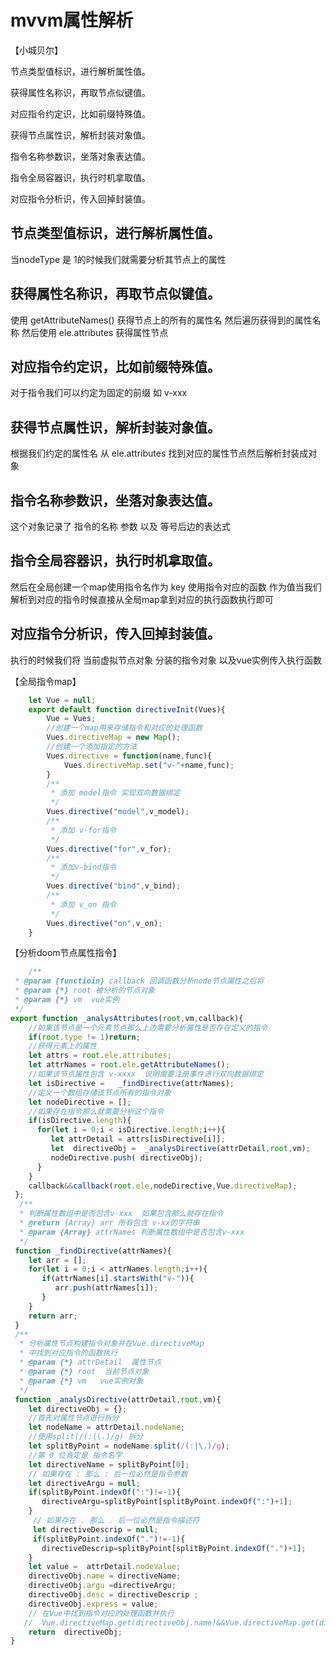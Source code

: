 #  mvvm属性解析

【小城贝尔】

节点类型值标识，进行解析属性值。

获得属性名称识，再取节点似键值。

对应指令约定识，比如前缀特殊值。

获得节点属性识，解析封装对象值。

指令名称参数识，坐落对象表达值。

指令全局容器识，执行时机拿取值。

对应指令分析识，传入回掉封装值。



## 节点类型值标识，进行解析属性值。
   当nodeType 是 1的时候我们就需要分析其节点上的属性
## 获得属性名称识，再取节点似键值。
  使用  getAttributeNames() 获得节点上的所有的属性名
  然后遍历获得到的属性名称 然后使用 ele.attributes 获得属性节点
## 对应指令约定识，比如前缀特殊值。
   对于指令我们可以约定为固定的前缀 如 v-xxx
## 获得节点属性识，解析封装对象值。
   根据我们约定的属性名 从  ele.attributes 找到对应的属性节点然后解析封装成对象
## 指令名称参数识，坐落对象表达值。
   这个对象记录了 指令的名称 参数 以及 等号后边的表达式 
## 指令全局容器识，执行时机拿取值。
   然后在全局创建一个map使用指令名作为 key 使用指令对应的函数
   作为值当我们解析到对应的指令时候直接从全局map拿到对应的执行函数执行即可
## 对应指令分析识，传入回掉封装值。
   执行的时候我们将 当前虚拟节点对象 分装的指令对象 以及vue实例传入执行函数

   【全局指令map】
```js
    let Vue = null;
    export default function directiveInit(Vues){
        Vue = Vues;
        //创建一个map用来存储指令和对应的处理函数
        Vues.directiveMap = new Map();
        //创建一个添加指定的方法
        Vues.directive = function(name,func){
            Vues.directiveMap.set("v-"+name,func);
        }
        /**
         * 添加 model指令 实现双向数据绑定
         */
        Vues.directive("model",v_model);
        /**
         * 添加 v-for指令
         */
        Vues.directive("for",v_for);
        /**
         * 添加v-bind指令
         */
        Vues.directive("bind",v_bind);
        /**
         * 添加 v_on 指令
         */
        Vues.directive("on",v_on);
    }

```

【分析doom节点属性指令】
```js
    /**
 * @param {functioin} callback 回调函数分析node节点属性之后将
 * @param {*} root 被分析的节点对象 
 * @param {*} vm  vue实例
 */
export function _analysAttributes(root,vm,callback){
    //如果该节点是一个元素节点那么上边需要分析属性是否存在定义的指令
    if(root.type != 1)return;
    //获得元素上的属性
    let attrs = root.ele.attributes;
    let attrNames = root.ele.getAttributeNames();
    //如果该节点属性包含 v-xxxx  说明需要注册事件进行双向数据绑定
    let isDirective =   _findDirective(attrNames);
    //定义一个数组存储该节点所有的指令对象
    let nodeDirective = [];
    //如果存在指令那么就需要分析这个指令
    if(isDirective.length){
      for(let i = 0;i < isDirective.length;i++){
         let attrDetail = attrs[isDirective[i]];
         let  directiveObj =  _analysDirective(attrDetail,root,vm);
         nodeDirective.push( directiveObj);
      }
    }
    callback&&callback(root.ele,nodeDirective,Vue.directiveMap);
 };
  /**
  * 判断属性数组中是否包含v-xxx  如果包含那么就存在指令
  * @return {Array} arr 所有包含 v-xx的字符串
  * @param {Array} attrNames 判断属性数组中是否包含v-xxx   
  */
 function _findDirective(attrNames){
    let arr = [];
    for(let i = 0;i < attrNames.length;i++){
       if(attrNames[i].startsWith("v-")){
          arr.push(attrNames[i]);
       }
    }
    return arr;
 }
 /**
  * 分析属性节点构建指令对象并在Vue.directiveMap
  * 中找到对应指令的函数执行
  * @param {*} attrDetail  属性节点
  * @param {*} root  当前节点对象
  * @param {*} vm   vue实例对象
  */
 function _analysDirective(attrDetail,root,vm){
    let directiveObj = {}; 
    //首先对属性节点进行拆分
    let nodeName = attrDetail.nodeName;
    //使用split(/(:|\.)/g) 拆分
    let splitByPoint = nodeName.split(/(:|\.)/g);
    //第 0 位肯定是 指令名字
    let directiveName = splitByPoint[0];
    // 如果存在 : 那么 : 后一位必然是指令参数
    let directiveArgu = null;
    if(splitByPoint.indexOf(":")!=-1){
       directiveArgu=splitByPoint[splitByPoint.indexOf(":")+1];
    }
     // 如果存在 . 那么 . 后一位必然是指令描述符
     let directiveDescrip = null;
     if(splitByPoint.indexOf(".")!=-1){
       directiveDescrip=splitByPoint[splitByPoint.indexOf(".")+1];
    }
    let value =  attrDetail.nodeValue;
    directiveObj.name = directiveName;
    directiveObj.argu =directiveArgu;
    directiveObj.desc = directiveDescrip ;
    directiveObj.express = value;
    // 在Vue中找到指令对应的处理函数并执行
   //  Vue.directiveMap.get(directiveObj.name)&&Vue.directiveMap.get(directiveObj.name)(root.ele, directiveObj,vm);
    return  directiveObj;
}
```